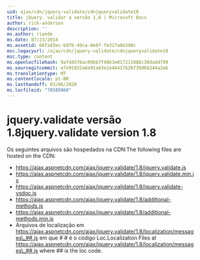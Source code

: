```yaml
---
uid: ajax/cdn/jquery-validate/cdnjqueryvalidate18
title: jQuery. validar a versão 1,8 | Microsoft Docs
author: rick-anderson
description: ''
ms.author: riande
ms.date: 07/23/2014
ms.assetid: 68fa43ec-b976-49ca-8e0f-fe317a0e598c
msc.legacyurl: /ajax/cdn/jquery-validate/cdnjqueryvalidate18
msc.type: content
ms.openlocfilehash: 9afd45f6ac09bb7f9863e017211088c30dadd799
ms.sourcegitcommit: e7e91932a6e91a63e2e46417626f39d6b244a3ab
ms.translationtype: MT
ms.contentlocale: pt-BR
ms.lasthandoff: 03/06/2020
ms.locfileid: "78585060"
---
```

# <a name="jqueryvalidate-version-18"></a><span data-ttu-id="8628e-102">jquery.validate versão 1.8</span><span class="sxs-lookup"><span data-stu-id="8628e-102">jquery.validate version 1.8</span></span>

<span data-ttu-id="8628e-103">Os seguintes arquivos são hospedados na CDN:</span><span class="sxs-lookup"><span data-stu-id="8628e-103">The following files are hosted on the CDN:</span></span>

- https://ajax.aspnetcdn.com/ajax/jquery.validate/1.8/jquery.validate.js
- https://ajax.aspnetcdn.com/ajax/jquery.validate/1.8/jquery.validate.min.js
- https://ajax.aspnetcdn.com/ajax/jquery.validate/1.8/jquery.validate-vsdoc.js
- https://ajax.aspnetcdn.com/ajax/jquery.validate/1.8/additional-methods.js
- https://ajax.aspnetcdn.com/ajax/jquery.validate/1.8/additional-methods.min.js
- <span data-ttu-id="8628e-104">Arquivos de localização em https://ajax.aspnetcdn.com/ajax/jquery.validate/1.8/localization/messages\_##.js em que # # é o código Loc.</span><span class="sxs-lookup"><span data-stu-id="8628e-104">Localization Files at https://ajax.aspnetcdn.com/ajax/jquery.validate/1.8/localization/messages\_##.js where ## is the loc code.</span></span>
